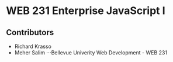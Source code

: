 # WEB 231 Enterprise JavaScript I
## Contributors
* Richard Krasso
* Meher Salim
⋅⋅⋅Bellevue Univerity Web Development - WEB 231
